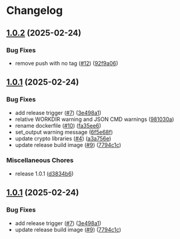 # Changelog

## [1.0.2](https://github.com/mentalmonkeysoftware/actions-app-token/compare/v1.0.1...v1.0.2) (2025-02-24)


### Bug Fixes

* remove push with no tag ([#12](https://github.com/mentalmonkeysoftware/actions-app-token/issues/12)) ([92f9a06](https://github.com/mentalmonkeysoftware/actions-app-token/commit/92f9a06853b279cdab3616ed3abf60d6e787a26b))

## [1.0.1](https://github.com/mentalmonkeysoftware/actions-app-token/compare/v1.0.1...v1.0.1) (2025-02-24)


### Bug Fixes

* add release trigger ([#7](https://github.com/mentalmonkeysoftware/actions-app-token/issues/7)) ([3e498a1](https://github.com/mentalmonkeysoftware/actions-app-token/commit/3e498a19675b6be59dc186c9c464a42626f03d29))
* relative WORKDIR warning and JSON CMD warnings ([981030a](https://github.com/mentalmonkeysoftware/actions-app-token/commit/981030a65e5d47d435d60d50e9e5f56a0e515de3))
* rename dockerfile ([#10](https://github.com/mentalmonkeysoftware/actions-app-token/issues/10)) ([fa35ee6](https://github.com/mentalmonkeysoftware/actions-app-token/commit/fa35ee6b5dc5b241f36ec965a1f3a34d0b333627))
* set_output warning message ([6f5e68f](https://github.com/mentalmonkeysoftware/actions-app-token/commit/6f5e68f8d59ebd306ce9f005b34d4df8f86bd6d4))
* update crypto libraries ([#4](https://github.com/mentalmonkeysoftware/actions-app-token/issues/4)) ([a3a756e](https://github.com/mentalmonkeysoftware/actions-app-token/commit/a3a756e604dd59fa32b20906ba5ee7968c018185))
* update release build image ([#9](https://github.com/mentalmonkeysoftware/actions-app-token/issues/9)) ([7794c1c](https://github.com/mentalmonkeysoftware/actions-app-token/commit/7794c1ca054ae4f9c52e953111629348fcff6819))


### Miscellaneous Chores

* release 1.0.1 ([d3834b6](https://github.com/mentalmonkeysoftware/actions-app-token/commit/d3834b62b8a74ea28506ba08bebfa86d8ae88563))

## [1.0.1](https://github.com/mentalmonkeysoftware/actions-app-token/compare/v1.0.0...v1.0.1) (2025-02-24)


### Bug Fixes

* add release trigger ([#7](https://github.com/mentalmonkeysoftware/actions-app-token/issues/7)) ([3e498a1](https://github.com/mentalmonkeysoftware/actions-app-token/commit/3e498a19675b6be59dc186c9c464a42626f03d29))
* update release build image ([#9](https://github.com/mentalmonkeysoftware/actions-app-token/issues/9)) ([7794c1c](https://github.com/mentalmonkeysoftware/actions-app-token/commit/7794c1ca054ae4f9c52e953111629348fcff6819))
